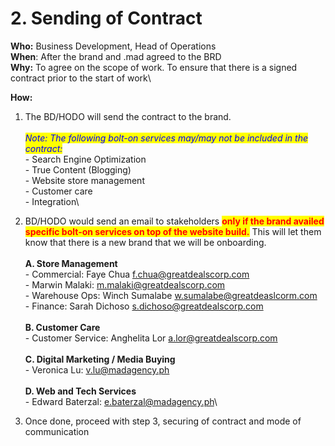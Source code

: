 # 2. Sending of Contract

**Who:** Business Development, Head of Operations \
**When**: After the brand and .mad agreed to the BRD \
**Why:** To agree on the scope of work. To ensure that there is a signed contract prior to the start of work\


**How:**

1. The BD/HODO will send the contract to the brand. \
   \
   _<mark style="color:blue;">Note: The following bolt-on services may/may not be included in the contract:</mark>_\
   \- Search Engine Optimization\
   \- True Content (Blogging)\
   \- Website store management\
   \- Customer care\
   \- Integration\

2. BD/HODO would send an email to stakeholders <mark style="color:red;">**only if the brand availed specific bolt-on services on top of the website build.**</mark> This will let them know that there is a new brand that we will be onboarding.\
   \
   **A. Store Management** \
   \- Commercial: Faye Chua [f.chua@greatdealscorp.com](mailto:f.chua@greatdealscorp.com) \
   \- Marwin Malaki: [m.malaki@greatdealscorp.com](mailto:m.malaki@greatdealscorp.com) \
   \- Warehouse Ops: Winch Sumalabe [w.sumalabe@greatdeaslcorm.com](mailto:w.sumalabe@greatdeaslcorm.com) \
   \- Finance: Sarah Dichoso [s.dichoso@greatdealscorp.com](mailto:s.dichoso@greatdealscorp.com) \
   &#x20;\
   **B. Customer Care** \
   \- Customer Service: Anghelita Lor [a.lor@greatdealscorp.com](mailto:a.lor@greatdealscorp.com)\
   \
   **C. Digital Marketing / Media Buying**\
   \- Veronica Lu: v.lu@madagency.ph\
   \
   **D. Web and Tech Services**\
   \- Edward Baterzal: e.baterzal@madagency.ph\

3. Once done, proceed with step 3, securing of contract and mode of communication

